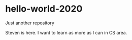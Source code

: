 # hello-world-2020
Just another repository

Steven is here. I want to learn as more as I can in CS area.
